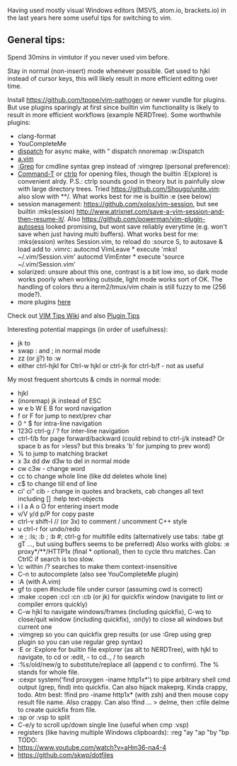 Having used mostly visual Windows editors (MSVS, atom.io, brackets.io)
in the last years here some useful tips for switching to vim.

General tips:
---

Spend 30mins in vimtutor if you never used vim before.

Stay in normal (non-insert) mode whenever possible. Get used to hjkl 
instead of cursor keys, this will likely result in more efficient editing 
over time.

Install https://github.com/tpope/vim-pathogen or newer vundle for plugins. But
use plugins sparingly at first since builtin vim functionality is likely to
result in more efficient workflows (example NERDTree). Some worthwhile
plugins:
* clang-format
* YouCompleteMe
* [dispatch](https://github.com/tpope/vim-dispatch) for async make, with
  " dispatch
  nnoremap <C-b> :w<CR>:Dispatch<CR>
* [a.vim](http://vim.wikia.com/wiki/Easily_switch_between_source_and_header_file)
* [:Grep](https://github.com/yegappan/grep) for cmdline syntax grep instead
  of :vimgrep (personal preference):
* [Command-T](http://www.vim.org/scripts/script.php?script_id=3025) or
  [ctrlp](https://github.com/kien/ctrlp.vim) for opening files, though
  the builtin :E(xplore) is convenient alrdy.
  P.S.: ctrlp sounds good in theory but is painfully slow with large directory
  trees. Tried https://github.com/Shougo/unite.vim: also slow with **/.
  What works best for me is builtin :e <glob><tab> (see below)
* session management: https://github.com/xolox/vim-session, but see builtin
  :mks(ession) http://www.atrixnet.com/save-a-vim-session-and-then-resume-it/.
  Also https://github.com/powerman/vim-plugin-autosess looked promising, but
  wont save reliably everytime (e.g. won't save when just having multi buffers).
  What works best for me: :mks(ession) writes Session.vim, to reload do
  :source S<tab>, to autosave & load add to .vimrc:
      autocmd VimLeave * execute 'mks! ~/.vim/Session.vim'
      autocmd VimEnter * execute 'source ~/.vim/Session.vim'
* solarized: unsure about this one, contrast is a bit low imo, so dark mode
  works poorly when working outside, light mode works sort of OK. The handling
  of colors thru a iterm2/tmux/vim chain is still fuzzy to me (256 mode?).
* more plugins [here](http://www.vim.org/scripts/script_search_results.php?keywords=&script_type=&order_by=downloads&direction=descending&search=search)

Check out [VIM Tips Wiki](http://vim.wikia.com/wiki/Vim_Tips_Wiki)  and also [Plugin Tips](http://benmccormick.org/2014/07/21/learning-vim-in-2014-getting-more-from-vim-with-plugins/)

Interesting potential mappings (in order of usefulness):

* jk to <esc>
* swap : and ; in normal mode
* zz (or jj?) to :w
* either ctrl-hjkl for Ctrl-w hjkl or ctrl-jk for ctrl-b/f - not as useful

My most frequent shortcuts & cmds in normal mode:

* hjkl
* (inoremap) jk instead of ESC
* w e b W E B for word navigation
* f or F <char> for jump to next/prev char
* 0 ^ $ for intra-line navigation
* 123G ctrl-g / ? for inter-line navigation
* ctrl-f/b for page forward/backward (could rebind to ctrl-j/k instead? Or
  space b as for >less? but this breaks 'b' for jumping to prev word)
* % to jump to matching bracket
* x 3x dd dw d3w to del in normal mode
* cw c3w - change word
* cc to change whole line (like dd deletes whole line)
* c$ to change till end of line
* ci' ci" cib - change in quotes and brackets, cab changes all text including [] 
  :help text-objects
* i I a A o O for entering insert mode
* v/V y/d p/P for copy paste
* ctrl-v shift-I //  <esc> (or 3x) to comment / uncomment C++ style
* u ctrl-r for undo/redo
* :e <filename>; :ls; :b <filename substr>; :b #; ctrl-g for multifile edits 
  (alternatively use tabs: :tabe <filename> gt  gT ..., but using buffers
  seems to be preferred)
  Also works with globs: :e proxy*/**/HTTP1x (final * optional), then
  <tab> to cycle thru matches. Can CtrlC if search is too slow.
* \c within /? searches to make them context-insensitive
* C-n to autocomplete (also see YouCompleteMe plugin)
* :A (with A.vim)
* gf to open #include file under cursor (assuming cwd is correct)
* :make :copen :ccl :cn :cb (or jk<enter>) for quickfix window (navigate
  to lint or compiler errors quickly)
* C-w hjkl to navigate windows/frames (including quickfix), C-wq to
  close/quit window (including quickfix), :on(ly) to close all windows
  but current one
* :vimgrep <expr> <glob> so you can quickfix grep results (or use :Grep
  using grep plugin so you can use regular grep syntax)
* :E or :Explore for builtin file explorer (as alt to NERDTree), with
   hjkl to navigate, <enter> to cd or :edit, - to cd.., / to search
* :%s/old/new/g to substitute/replace all (append c to confirm). The %
  stands for whole file.
* :cexpr system('find proxygen -iname http1x\*') to pipe arbitrary shell cmd
  output (grep, find) into quickfix. Can also hijack makeprg. 
  Kinda crappy, todo. Atm best: !find pro<tab> -iname http1x\*<enter> (with zsh)
  and then mouse copy result file name. Also crappy. Can also !find ... > delme,
  then :cfile delme<enter> to create quickfix from file.
* :sp or :vsp to split
* C-e/y to scroll up/down single line (useful when cmp :vsp)
* registers (like having multiple Windows clipboards): :reg "ay "ap "by "bp
TODO:
* https://www.youtube.com/watch?v=aHm36-na4-4
* https://github.com/skwp/dotfiles

